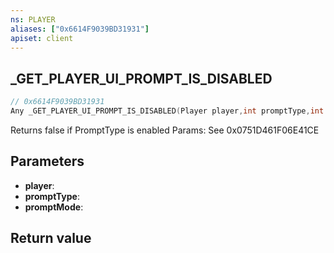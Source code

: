```yaml
---
ns: PLAYER
aliases: ["0x6614F9039BD31931"]
apiset: client
---
```

## _GET_PLAYER_UI_PROMPT_IS_DISABLED

```c
// 0x6614F9039BD31931
Any _GET_PLAYER_UI_PROMPT_IS_DISABLED(Player player,int promptType,int promptMode);
```

Returns false if PromptType is enabled
Params: See 0x0751D461F06E41CE

## Parameters
* **player**:
* **promptType**:
* **promptMode**:

## Return value